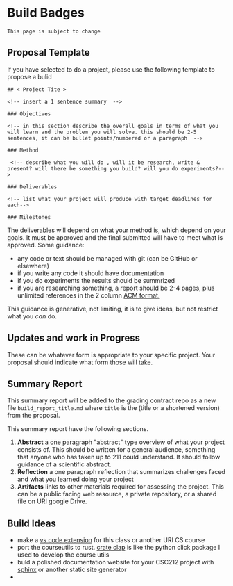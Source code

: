 # Build Badges 

```{warning}
This page is subject to change 
```

## Proposal Template

If you have selected to do a project, please use the following template to propose a bulid

```
## < Project Tite >

<!-- insert a 1 sentence summary  -->

### Objectives

<!-- in this section describe the overall goals in terms of what you will learn and the problem you will solve. this should be 2-5 sentences, it can be bullet points/numbered or a paragraph  -->

### Method

 <!-- describe what you will do , will it be research, write & present? will there be something you build? will you do experiments?-->

### Deliverables

<!-- list what your project will produce with target deadlines for each-->  

### Milestones

```

The deliverables will depend on what your method is, which depend on your goals. It must be approved and the final submitted will have to meet what is approved.  Some guidance:
- any code or text should be managed with git (can be GitHub or elsewhere)
- if you write any code it should have documentation
- if you do experiments the results should be summrized
- if you are researching something, a report should be 2-4 pages, plus unlimited references in the 2 column [ACM format.](https://www.acm.org/publications/proceedings-template)

This guidance is generative, not limiting, it is to give ideas, but not restrict what you *can* do.


## Updates and work in Progress

These can be whatever form is appropriate to your specific project. Your proposal should indicate what form those will take.


## Summary Report


This summary report will be added to the grading contract repo as a new file `build_report_title.md` where `title` is the (title or a shortened version) from the proposal.  

This summary report have the following sections.  
1. **Abstract** a one paragraph "abstract" type overview of what your project consists of.  This should be written for a general audience, something that anyone who has taken up to 211 could understand. It should follow guidance of a scientific abstract.
1. **Reflection** a one paragraph reflection that summarizes challenges faced and what you learned doing your project
1. **Artifacts** links to other materials required for assessing the project.  This can be a public facing web resource, a private repository, or a shared file on URI google Drive. 


## Build Ideas 

 
- make a [vs code extension](https://code.visualstudio.com/api/get-started/your-first-extension) for this class or another URI CS course
- port the courseutils to rust. [crate clap](https://docs.rs/clap/latest/clap/) is like the python click package I used to develop the course utils
- buld a polished documentation website for your CSC212 project with [sphinx](https://devblogs.microsoft.com/cppblog/clear-functional-c-documentation-with-sphinx-breathe-doxygen-cmake/) or another static site generator 
- 


<!-- 
## Project Examples
- One type of project would be to do a research project on a topic we cover in class and create a .md file with your findings that demonstrates your knowledge of the topic. The .md file would include an **Abstract**, **Body**, **Reflection** including what you did and what you learned from it, and a **Bibliography**. Potential research topics include:
    - Motherboards
    - CPUs: Their History, Evolution, and How They Work
    - GPUs: A Graphics Card That Revolutionized Machine Learning
    - The Differences Between Operating Systems: MacOS vs Windows VS Linux
    - Abstraction For Dummies: Explaining Abstract Concepts to the Layman
- Another type of project could be to create a program using the tools taught in class to maintain the program. What would be included in this would be a .md reporting your findings that demonstrates an understanding of the tools used and a link to the repository hosting the program including **documentation** written for the program.
 -->
